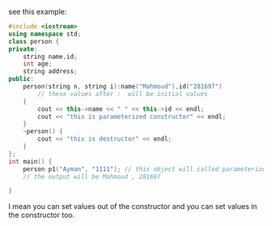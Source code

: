 
see this example:
```cpp
#include <iostream>
using namespace std;
class person {
private:
    string name,id;
    int age;
    string address;
public:
    person(string n, string i):name("Mahmoud"),id("281697")
        // these values after :  will be initial values 
    {
        cout << this->name << " " << this->id << endl;
        cout << "this is parameterized constructor" << endl;
    }
    ~person() {
        cout << "this is destructor" << endl;
    }
};
int main() {
    person p1("Ayman", "1111"); // this object will called parameterized constructor
    // the output will be Mahmoud , 281697

}
```

I mean you can set values out of the constructor and you can set values in the constructor too.